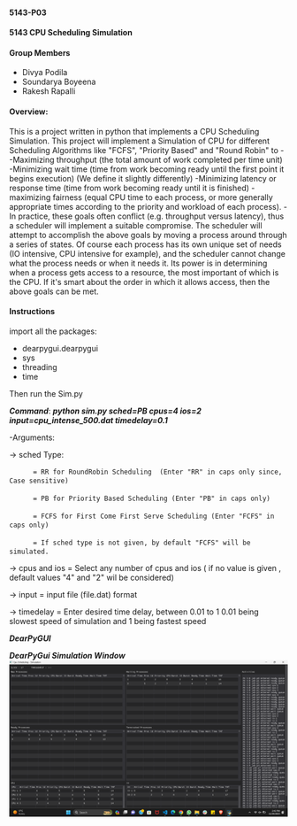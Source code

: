 #### 5143-P03
#### 5143 CPU Scheduling Simulation

#### Group Members


- Divya Podila
- Soundarya Boyeena
- Rakesh Rapalli

#### Overview:
This is a project written in python that implements a CPU Scheduling Simulation.
This project will implement a Simulation of CPU for different Scheduling Algorithms like "FCFS", "Priority Based" and "Round Robin" to -
-Maximizing throughput (the total amount of work completed per time unit)
-Minimizing wait time (time from work becoming ready until the first point it begins execution) (We define it slightly differently)
-Minimizing latency or response time (time from work becoming ready until it is finished)
-maximizing fairness (equal CPU time to each process, or more generally appropriate times according to the priority and workload of each process).
-In practice, these goals often conflict (e.g. throughput versus latency), thus a scheduler will implement a suitable compromise.
The scheduler will attempt to accomplish the above goals by moving a process around through a series of states. Of course each process has its own unique set of needs (IO intensive, CPU intensive for example), and the scheduler cannot change what the process needs or when it needs it. Its power is in determining when a process gets access to a resource, the most important of which is the CPU. If it's smart about the order in which it allows access, then the above goals can be met.
#### Instructions

import all the packages:
- dearpygui.dearpygui
- sys
- threading
- time

Then run the Sim.py

***Command***:
 ***python sim.py sched=PB  cpus=4 ios=2 input=cpu_intense_500.dat timedelay=0.1***
 
 -Arguments:
 
 -> sched Type:
 
          = RR for RoundRobin Scheduling  (Enter "RR" in caps only since, Case sensitive)
 
          = PB for Priority Based Scheduling (Enter "PB" in caps only)
          
          = FCFS for First Come First Serve Scheduling (Enter "FCFS" in caps only)
          
          = If sched type is not given, by default "FCFS" will be simulated.
          
 -> cpus and ios = Select any number of cpus and ios ( if no value is given , default values "4" and "2" wil be considered)
 
 -> input =  input file (file.dat) format
 
 -> timedelay =  Enter desired time delay, between 0.01 to 1 0.01 being slowest speed of simulation and 1 being fastest speed

 ***DearPyGUI***


 ***DearPyGui Simulation Window***
 ![image](https://github.com/RakeshRapalli6/5143-operatingSystems-Rakesh/blob/main/Assignments/P03/DearPyGUI_Simulation.png)

